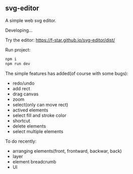 svg-editor
---

A simple web svg editor.

Developing...

Try the editor: https://f-star.github.io/svg-editor/dist/

Run project:

```sh
npm i
npm run dev
```

The simple features has added(of course with some bugs):

- redo/undo
- add rect
- drag canvas
- zoom
- select(only can move rect)
- actived elements
- select fill and stroke color
- shortcut
- delete elements
- select multiple elements

To do recently:

- arranging elements(front, frontward, backwar, back)
- layer
- element breadcrumb
- UI